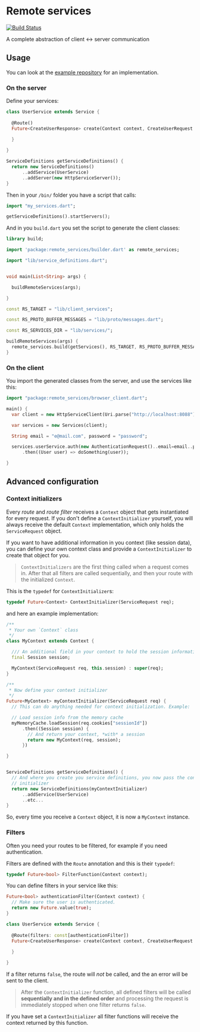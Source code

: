 # Remote services

[![Build Status](https://drone.io/github.com/enyo/remote-services/status.png)](https://drone.io/github.com/enyo/remote-services/latest)

A complete abstraction of client <-> server communication


## Usage


You can look at the [example repository](https://github.com/enyo/remote-services-example)
for an implementation.

### On the server

Define your services:

```dart
class UserService extends Service {
  
  @Route()
  Future<CreateUserResponse> create(Context context, CreateUserRequest request) {
  
  }

}

ServiceDefinitions getServiceDefinitions() {
  return new ServiceDefinitions()
      ..addService(UserService)
      ..addServer(new HttpServiceServer());
}
```

Then in your `/bin/` folder you have a script that calls:

```dart
import "my_services.dart";

getServiceDefinitions().startServers();
```

And in you `build.dart` you set the script to generate the client classes:


```dart
library build;

import 'package:remote_services/builder.dart' as remote_services;

import "lib/service_definitions.dart";


void main(List<String> args) {

  buildRemoteServices(args);

}

const RS_TARGET = "lib/client_services";

const RS_PROTO_BUFFER_MESSAGES = "lib/proto/messages.dart";

const RS_SERVICES_DIR = "lib/services/";

buildRemoteServices(args) {
  remote_services.build(getServices(), RS_TARGET, RS_PROTO_BUFFER_MESSAGES, args: args, includePbMessages: true, servicesDirectory: RS_SERVICES_DIR);
}

```

### On the client


You import the generated classes from the server, and use the services like this:


```dart
import "package:remote_services/browser_client.dart";

main() {
  var client = new HttpServiceClient(Uri.parse("http://localhost:8088"));

  var services = new Services(client);

  String email = "e@mail.com", password = "password";

  services.userService.auth(new AuthenticationRequest()..email=email..password=password)
      .then((User user) => doSomething(user));

}
```



## Advanced configuration

### Context initializers

Every *route* and *route filter* receives a `Context` object that gets
instantiated for every request. If you don't define a `ContextInitializer`
yourself, you will always receive the default `Context` implementation, which
only holds the `ServiceRequest` object.

If you want to have additional information in you context (like session data),
you can define your own context class and provide a `ContextInitializer` to
create that object for you.

> `ContextInitializers` are the first thing called when a request comes in.
> After that all filters are called sequentially, and then your route with
> the initialized `Context`.

This is the `typedef` for `ContextInitializer`s:

```dart
typedef Future<Context> ContextInitializer(ServiceRequest req);
```

and here an example implementation:

```dart
/**
 * Your own `Context` class
 */
class MyContext extends Context {

  /// An additional field in your context to hold the session information.
  final Session session;

  MyContext(ServiceRequest req, this.session) : super(req);
}

/**
 * Now define your context initializer
 */
Future<MyContext> myContextInitializer(ServiceRequest req) {
  // This can do anything needed for context initialization. Example:

  // Load session info from the memory cache
  myMemoryCache.loadSession(req.cookies["sessionId"])
      .then((Session session) {
        // And return your context, *with* a session
        return new MyContext(req, session);
      })

}


ServiceDefinitions getServiceDefinitions() {
  // And where you create you service definitions, you now pass the context
  // initializer
  return new ServiceDefinitions(myContextInitializer)
      ..addService(UserService)
      ..etc...
}
```

So, every time you receive a `Context` object, it is now a `MyContext` instance.



### Filters

Often you need your routes to be filtered, for example if you need authentication.

Filters are defined with the `Route` annotation and this is their `typedef`:

```dart
typedef Future<bool> FilterFunction(Context context);
```

You can define filters in your service like this:


```dart
Future<bool> authenticationFilter(Context context) {
  // Make sure the user is authenticated.
  return new Future.value(true);
}

class UserService extends Service {
  
  @Route(filters: const[authenticationFilter])
  Future<CreateUserResponse> create(Context context, CreateUserRequest request) {
  
  }

}
```

If a filter returns `false`, the route will *not* be called, and the an error
will be sent to the client.

> After the `ContextInitializer` function, all defined filters will be called
> **sequentially and in the defined order** and processing the request is
> immediately stopped when one filter returns `false`.

If you have set a `ContextInitializer` all filter functions will receive the
context returned by this function.

